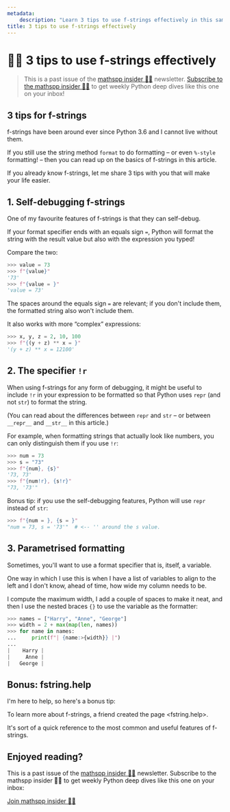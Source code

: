```yaml
---
metadata:
    description: "Learn 3 tips to use f-strings effectively in this sample of the mathspp insider weekly newsletter."
title: 3 tips to use f-strings effectively
---
```


# 🐍🚀 3 tips to use f-strings effectively

 > This is a past issue of the [mathspp insider 🐍🚀](/insider) newsletter. [Subscribe to the mathspp insider 🐍🚀](/insider#subscribe) to get weekly Python deep dives like this one on your inbox!

## 3 tips for f-strings

f-strings have been around ever since Python 3.6 and I cannot live without them.

If you still use the string method `format` to do formatting – or even `%-style` formatting! – then you can read up on the basics of f-strings in this article.

If you already know f-strings, let me share 3 tips with you that will make your life easier.

## 1. Self-debugging f-strings

One of my favourite features of f-strings is that they can self-debug.

If your format specifier ends with an equals sign `=`, Python will format the string with the result value but also with the expression you typed!

Compare the two:

```python
>>> value = 73
>>> f"{value}"
'73'
>>> f"{value = }"
'value = 73'
```

The spaces around the equals sign `=` are relevant; if you don't include them, the formatted string also won't include them.

It also works with more “complex” expressions:

```python
>>> x, y, z = 2, 10, 100
>>> f"{(y + z) ** x = }"
'(y + z) ** x = 12100'
```

## 2. The specifier `!r`

When using f-strings for any form of debugging, it might be useful to include `!r` in your expression to be formatted so that Python uses `repr` (and not `str`) to format the string.

(You can read about the differences between `repr` and `str` – or between `__repr__` and `__str__` in this article.)

For example, when formatting strings that actually look like numbers, you can only distinguish them if you use `!r`:

```python
>>> num = 73
>>> s = "73"
>>> f"{num}, {s}"
'73, 73'
>>> f"{num!r}, {s!r}"
"73, '73'"
```

Bonus tip: if you use the self-debugging features, Python will use `repr` instead of `str`:

```python
>>> f"{num = }, {s = }"
"num = 73, s = '73'"  # <-- '' around the s value.
```

## 3. Parametrised formatting

Sometimes, you'll want to use a format specifier that is, itself, a variable.

One way in which I use this is when I have a list of variables to align to the left and I don't know, ahead of time, how wide my column needs to be.

I compute the maximum width, I add a couple of spaces to make it neat, and then I use the nested braces `{}` to use the variable as the formatter:

```python
>>> names = ["Harry", "Anne", "George"]
>>> width = 2 + max(map(len, names))
>>> for name in names:
...     print(f"| {name:>{width}} |")
...
|    Harry |
|     Anne |
|   George |
```

## Bonus: fstring.help

I'm here to help, so here's a bonus tip:

To learn more about f-strings, a friend created the page <fstring.help>.

It's sort of a quick reference to the most common and useful features of f-strings.

## Enjoyed reading?

This is a past issue of the [mathspp insider 🐍🚀](/insider) newsletter.
Subscribe to the mathspp insider 🐍🚀 to get weekly Python deep dives like this one on your inbox:

[Join mathspp insider 🐍🚀](?classes=btn,btn-lg,btn-center#subscribe)
